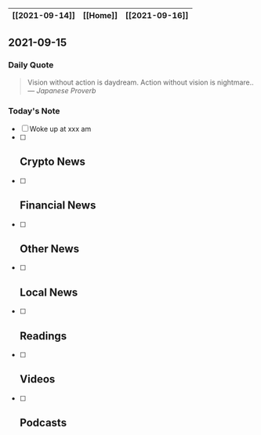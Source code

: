 | [[2021-09-14]] | [[Home]] | [[2021-09-16]] |
| :------------: | :------: | :------------: |

## 2021-09-15 

### Daily Quote
> Vision without action is daydream. Action without vision is nightmare..
> &mdash; <cite>Japanese Proverb</cite>

### Today's Note
- [ ] Woke up at xxx am
- [ ] Crypto News
	- 
- [ ] Financial News
	- 
- [ ] Other News
	- 
- [ ] Local News
	-
- [ ] Readings
	- 
- [ ] Videos
	- 
- [ ] Podcasts
	- 
